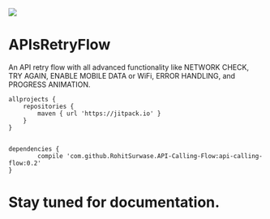 [![](https://jitpack.io/v/RohitSurwase/API-Calling-Flow.svg)](https://jitpack.io/#RohitSurwase/API-Calling-Flow)

# APIsRetryFlow
An API retry flow with all advanced functionality like NETWORK CHECK, TRY AGAIN, ENABLE MOBILE DATA or WiFi, ERROR HANDLING, and PROGRESS ANIMATION.


	allprojects {
		repositories {
			maven { url 'https://jitpack.io' }
		}
	}
  
  
	dependencies {
	        compile 'com.github.RohitSurwase.API-Calling-Flow:api-calling-flow:0.2'
	}
	
# Stay tuned for documentation.

